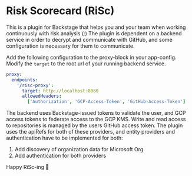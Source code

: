 # Risk Scorecard (RiSc)

This is a plugin for Backstage that helps you and your team when working continuously with risk analysis (:)
The plugin is dependent on a backend service in order to decrypt and communicate with GitHub, and some configuration is
necessary for them to communicate.

Add the following configuration to the proxy-block in your app-config. Modify the `target` to the root url of your running backend service.

```yaml
proxy:
  endpoints:
    '/risc-proxy':
      target: http://localhost:8080
      allowedHeaders:
        ['Authorization', 'GCP-Access-Token', 'GitHub-Access-Token']
```

The backend uses Backstage-issued tokens to validate the user, and GCP access tokens to federate access to the GCP KMS.
Write and read access to repositories is managed by the users GitHub access token.
The plugin uses the apiRefs for both of these providers, and entity providers and authentication have to be implemented
for both:

1. Add discovery of organization data for Microsoft Org
2. Add authentication for both providers

Happy RiSc-ing 🌹
